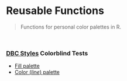 # Reusable Functions
> Functions for personal color palettes in R.

<br>

### [DBC Styles](DBC-Styles.R) Colorblind Tests
* [Fill palette](https://davidmathlogic.com/colorblind/#%23BECDE0-%23FFD597-%23F6B7B4-%23BEE0D2-%23E4C6DC-%23BDDBE1-%23F7E5B3-%23DCDADA-%23FCC8DA-%23E5CFC5)
* [Color (*line*) palette](https://davidmathlogic.com/colorblind/#%236388B4-%23E68900-%23EB4B43-%2354AC88-%23B07AA1-%233C9DAA-%23C5A952-%238A807E-%23D16D91-%23945430)